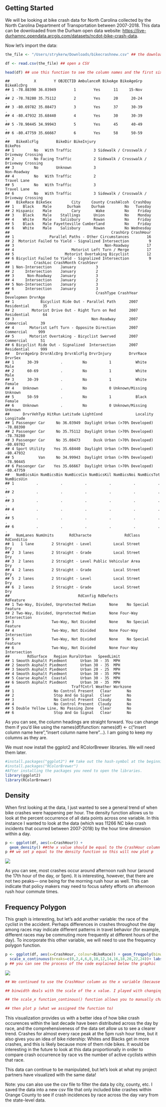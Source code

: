 Getting Started
---------------

We will be looking at bike crash data for North Carolina collected by
the North Carolina Department of Transportation between 2007-2018. This
data can be downloaded from the Durham open data website:
<a href="https://live-durhamnc.opendata.arcgis.com/datasets/ncdot-bike-crash-data" class="uri">https://live-durhamnc.opendata.arcgis.com/datasets/ncdot-bike-crash-data</a>.

Now let’s import the data:

``` r
the_file <- "/Users/strykerw/Downloads/bikecrashnew.csv" ## the downloaded file should say NCDOT_Bike_Crash_Data. I changed the file name for personal purposes, but you should import according to how you saved it on your computer. Just make sure the file is in CSV format

df <- read.csv(the_file) ## open a CSV

head(df) ## use this function to see the column names and the first six rows of the data.frame (df) we opened
```

    ##           X        Y OBJECTID AmbulanceR BikeAge BikeAgeGrp BikeAlcDrg
    ## 1 -78.88390 36.03949        1        Yes      11     15-Nov          .
    ## 2 -78.78280 35.75112        2        Yes      20      20-24          .
    ## 3 -80.69782 35.08473        3        Yes      37      30-39          .
    ## 4 -80.47932 35.68440        4        Yes      30      30-39          .
    ## 5 -78.90445 34.99943        5        Yes      45      40-49          .
    ## 6 -80.47759 35.66667        6        Yes      58      50-59          .
    ##   BikeAlcFlg        BikeDir BikeInjury                                  BikePos
    ## 1         No   With Traffic          3 Sidewalk / Crosswalk / Driveway Crossing
    ## 2         No Facing Traffic          2 Sidewalk / Crosswalk / Driveway Crossing
    ## 3         No        Unknown          3                              Non-Roadway
    ## 4         No   With Traffic          2                              Travel Lane
    ## 5         No   With Traffic          3                              Travel Lane
    ## 6         No   With Traffic          3 Sidewalk / Crosswalk / Driveway Crossing
    ##   BikeRace BikeSex         City     County CrashAlcoh  CrashDay
    ## 1    Black    Male       Durham     Durham         No   Tuesday
    ## 2 Hispanic    Male         Cary       Wake         No    Friday
    ## 3    Black    Male    Stallings      Union         No    Monday
    ## 4    White    Male    Salisbury      Rowan         No    Friday
    ## 5    Black    Male Fayetteville Cumberland         No    Friday
    ## 6    White    Male    Salisbury      Rowan         No Wednesday
    ##                                              CrashGrp CrashHour
    ## 1                Parallel Paths - Other Circumstances        16
    ## 2  Motorist Failed to Yield - Signalized Intersection         9
    ## 3                                         Non-Roadway        17
    ## 4                          Motorist Left Turn / Merge        17
    ## 5                       Motorist Overtaking Bicyclist        12
    ## 6 Bicyclist Failed to Yield - Signalized Intersection         9
    ##           CrashLoc CrashMonth CrashSevr
    ## 1 Non-Intersection    January         3
    ## 2     Intersection    January         2
    ## 3      Non-Roadway    January         3
    ## 4     Intersection    January         2
    ## 5 Non-Intersection    January         3
    ## 6     Intersection    January         3
    ##                                       CrashType CrashYear  Developmen DrvrAge
    ## 1            Bicyclist Ride Out - Parallel Path      2007 Residential      35
    ## 2        Motorist Drive Out - Right Turn on Red      2007 Residential      64
    ## 3                                   Non-Roadway      2007  Commercial      39
    ## 4       Motorist Left Turn - Opposite Direction      2007  Commercial     999
    ## 5       Motorist Overtaking - Bicyclist Swerved      2007  Commercial      51
    ## 6 Bicyclist Ride Out - Signalized  Intersection      2007 Residential     999
    ##   DrvrAgeGrp DrvrAlcDrg DrvrAlcFlg DrvrInjury        DrvrRace DrvrSex
    ## 1      30-39          .         No          1           White    Male
    ## 2      60-69          .         No          1           White    Male
    ## 3      30-39          .         No          1           White  Female
    ## 4    Unknown          .         No          0 Unknown/Missing Unknown
    ## 5      50-59          .         No          1           Black  Female
    ## 6    Unknown          .         No          0 Unknown/Missing Unknown
    ##      DrvrVehTyp HitRun Latitude LightCond               Locality Longitude
    ## 1 Passenger Car     No 36.03949  Daylight Urban (>70% Developed) -78.88390
    ## 2 Passenger Car     No 35.75112  Daylight Urban (>70% Developed) -78.78280
    ## 3 Passenger Car     No 35.08473      Dusk Urban (>70% Developed) -80.69782
    ## 4 Sport Utility    Yes 35.68440  Daylight Urban (>70% Developed) -80.47932
    ## 5           Van     No 34.99943  Daylight Urban (>70% Developed) -78.90445
    ## 6 Passenger Car    Yes 35.66667  Daylight Urban (>70% Developed) -80.47759
    ##   NumBicsAin NumBicsBin NumBicsCin NumBicsKil NumBicsNoi NumBicsTot NumBicsUin
    ## 1          .          .          .          .          .          .          .
    ## 2          .          .          .          .          .          .          .
    ## 3          .          .          .          .          .          .          .
    ## 4          .          .          .          .          .          .          .
    ## 5          .          .          .          .          .          .          .
    ## 6          .          .          .          .          .          .          .
    ##   NumLanes NumUnits       RdCharacte               RdClass RdConditio
    ## 1   1 lane        2 Straight - Level          Local Street        Dry
    ## 2  3 lanes        2 Straight - Grade          Local Street        Dry
    ## 3  2 lanes        2 Straight - Level Public Vehicular Area        Dry
    ## 4  2 lanes        2 Straight - Grade          Local Street        Dry
    ## 5  2 lanes        2 Straight - Level          Local Street        Dry
    ## 6  2 lanes        2 Straight - Grade          Local Street        Dry
    ##                               RdConfig RdDefects             RdFeature
    ## 1 Two-Way, Divided, Unprotected Median      None    No Special Feature
    ## 2 Two-Way, Divided, Unprotected Median      None Four-Way Intersection
    ## 3                 Two-Way, Not Divided      None    No Special Feature
    ## 4                 Two-Way, Not Divided      None Four-Way Intersection
    ## 5                 Two-Way, Not Divided      None    No Special Feature
    ## 6                 Two-Way, Not Divided      None Four-Way Intersection
    ##        RdSurface   Region RuralUrban   SpeedLimit
    ## 1 Smooth Asphalt Piedmont      Urban 30 - 35  MPH
    ## 2 Smooth Asphalt Piedmont      Urban 30 - 35  MPH
    ## 3 Smooth Asphalt Piedmont      Urban 20 - 25  MPH
    ## 4 Smooth Asphalt Piedmont      Urban 30 - 35  MPH
    ## 5 Coarse Asphalt  Coastal      Urban 30 - 35  MPH
    ## 6 Smooth Asphalt Piedmont      Urban 30 - 35  MPH
    ##                            TraffCntrl Weather Workzone
    ## 1                  No Control Present   Clear       No
    ## 2                  Stop And Go Signal   Clear       No
    ## 3                  No Control Present  Cloudy       No
    ## 4                  No Control Present  Cloudy       No
    ## 5 Double Yellow Line, No Passing Zone   Clear       No
    ## 6                  Stop And Go Signal   Clear       No

As you can see, the column headings are straight forward. You can change
them if you’d like using the names(df)function: names(df) \<- c(“insert
column name here”,“insert column name here”…). I am going to keep my
columns as they are.

We must now install the ggplot2 and RColorBrewer libraries. We will need
them later.

``` r
#install.packages("ggplot2") ## take out the hash-symbol at the beginning of this line if you want to run this line in R. 
#install.packages("RColorBrewer")
#After installing the packages you need to open the libraries.
library(ggplot2)
library(RColorBrewer)
```

Density
-------

When first looking at the data, I just wanted to see a general trend of
when bike crashes were happening per hour. The density function allows
us to look at the percent occurrence of all data points across one
variable. In this instance I wanted to look at the data (which was 11266
NC bike crash incidents that ocurred between 2007-2018) by the hour time
dimension within a day.

``` r
p <- ggplot(df, aes(x=CrashHour)) + 
  geom_density() ##the x value should be equal to the CrashHour column because that indicates what time of day the crash ocurred. The geom_density() function will then plot all points in the data frame (the crash incidents) corresponding to that variable
p ## we set p equal to the density function so this will now plot p
```

![](testcrash_files/figure-markdown_github/unnamed-chunk-3-1.png)

As you can see, most crashes occur around afternoon rush hour (around
the 17th hour of the day, or 5pm). It is interesting, however, that
there are not two peaks— one being for the morning rush hour as well.
This can indicate that policy makers may need to focus safety efforts on
afternoon rush hour commute times.

Frequency Polygon
-----------------

This graph is interesting, but let’s add another variable: the race of
the cyclist in the accident. Perhaps differences in crashes throughout
the day among races may indicate different patterns in travel behavior
(for example, different races may be commuting more frequently at
different hours of the day). To incorporate this other variable, we will
need to use the frequency polygon function.

``` r
p <- ggplot(df, aes(x=CrashHour, colour=BikeRace)) + geom_freqpoly(binwidth=1) +
  scale_x_continuous(breaks=c(0,2,4,6,8,10,12,14,16,18,20,22,24))+ labs (title = "Crash Frequency per Hour by Race of NC Cyclists", x = "Crash Hour", y = "Number of Crashes")
p ## you can see the process of the code explained below the graphic
```

![](testcrash_files/figure-markdown_github/unnamed-chunk-4-1.png)

``` r
## We continued to use the CrashHour column as the x variable (because it is the time element). We can also differentiate the frequency lines of crash incidents by race, and make them visibly different by default colors by setting colour = Bike Race. Note: bike race is the column in the data set that corresponds with the race of the cyclist who crashed.

## binwidth deals with the scale of the x value. I played with changing the binwidth to best display the data, but let's choose a bandwidth of 1 for now. Unlike the density function, the geom_freqpoly function shows the raw frequency of crashes, and I categorized this by race over the time variable of crash hour.

## the scale_x function_continous() function allows you to manually change the breaks on the axes. I manually changed the breaks to show numbers for every two hours within a day along the x-axis. The labs function then allows you to specify the title of the visualization (title = "name  here"), the title of the x-axis (x = "namehere"), and the title of the y-axis ("name here")

## then plot p (what we assigned the function to)
```

This visualization provides us with a better idea of how bike crash
occurences within the last decade have been distributed across the day
by race, and the comprehensiveness of the data set allow us to see a
clearer trend. Crashes for almost every race peak at the 5pm rush hour
time, but it also gives you an idea of bike ridership: Whites and Blacks
get in more crashes, and this is likely because more of them ride bikes.
It would be interesting in the future to look at this data
proportionally in order to compare crash occurrence by race vs the
number of active cyclists within that race.

This data can continue to be manipulated, but let’s look at what my
project partners have visualized with the same data!

Note: you can also use the csv file to filter the data by city, county,
etc. I saved the data into a new csv file that only included bike
crashes within Orange County to see if crash incidences by race across
the day vary from the state-level data.
